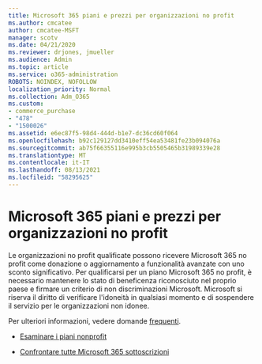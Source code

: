 ```yaml
---
title: Microsoft 365 piani e prezzi per organizzazioni no profit
ms.author: cmcatee
author: cmcatee-MSFT
manager: scotv
ms.date: 04/21/2020
ms.reviewer: drjones, jmueller
ms.audience: Admin
ms.topic: article
ms.service: o365-administration
ROBOTS: NOINDEX, NOFOLLOW
localization_priority: Normal
ms.collection: Adm_O365
ms.custom:
- commerce_purchase
- "478"
- "1500026"
ms.assetid: e6ec87f5-98d4-444d-b1e7-dc36cd60f064
ms.openlocfilehash: b92c129127dd3410eff54ea53481fe23b094076a
ms.sourcegitcommit: ab75f66355116e995b3cb5505465b31989339e28
ms.translationtype: MT
ms.contentlocale: it-IT
ms.lasthandoff: 08/13/2021
ms.locfileid: "58295625"
---
```

# <a name="microsoft-365-for-nonprofit-plans-and-pricing"></a>Microsoft 365 piani e prezzi per organizzazioni no profit

Le organizzazioni no profit qualificate possono ricevere Microsoft 365 no profit come donazione o aggiornamento a funzionalità avanzate con uno sconto significativo. Per qualificarsi per un piano Microsoft 365 no profit, è necessario mantenere lo stato di beneficenza riconosciuto nel proprio paese e firmare un criterio di non discriminazioni Microsoft. [](https://go.microsoft.com/fwlink/p/?LinkID=330253) Microsoft si riserva il diritto di verificare l'idoneità in qualsiasi momento e di sospendere il servizio per le organizzazioni non idonee.
  
Per ulteriori informazioni, vedere domande [frequenti](https://products.office.com/nonprofit/office-365-nonprofit).
  
- [Esaminare i piani nonprofit](https://products.office.com/nonprofit/office-365-nonprofit-plans-and-pricing?tab=1)

- [Confrontare tutte Microsoft 365 sottoscrizioni](https://products.office.com/business/compare-more-office-365-for-business-plans)